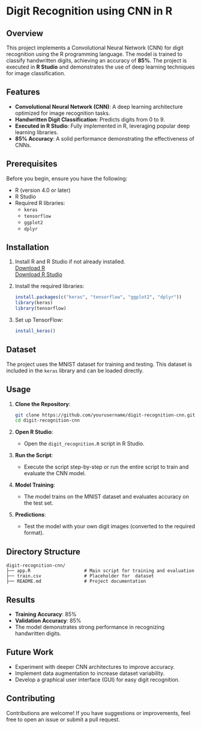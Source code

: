 # Digit Recognition using CNN in R

## Overview
This project implements a Convolutional Neural Network (CNN) for digit recognition using the R programming language. The model is trained to classify handwritten digits, achieving an accuracy of **85%**. The project is executed in **R Studio** and demonstrates the use of deep learning techniques for image classification.

## Features
- **Convolutional Neural Network (CNN)**: A deep learning architecture optimized for image recognition tasks.
- **Handwritten Digit Classification**: Predicts digits from 0 to 9.
- **Executed in R Studio**: Fully implemented in R, leveraging popular deep learning libraries.
- **85% Accuracy**: A solid performance demonstrating the effectiveness of CNNs.

## Prerequisites
Before you begin, ensure you have the following:
- R (version 4.0 or later)
- R Studio
- Required R libraries:
  - `keras`
  - `tensorflow`
  - `ggplot2`
  - `dplyr`

## Installation
1. Install R and R Studio if not already installed.  
   [Download R](https://cran.r-project.org/)  
   [Download R Studio](https://www.rstudio.com/)

2. Install the required libraries:
   ```R
   install.packages(c("keras", "tensorflow", "ggplot2", "dplyr"))
   library(keras)
   library(tensorflow)
   ```

3. Set up TensorFlow:
   ```R
   install_keras()
   ```

## Dataset
The project uses the MNIST dataset for training and testing. This dataset is included in the `keras` library and can be loaded directly.

## Usage
1. **Clone the Repository**:
   ```bash
   git clone https://github.com/yourusername/digit-recognition-cnn.git
   cd digit-recognition-cnn
   ```

2. **Open R Studio**:
   - Open the `digit_recognition.R` script in R Studio.

3. **Run the Script**:
   - Execute the script step-by-step or run the entire script to train and evaluate the CNN model.

4. **Model Training**:
   - The model trains on the MNIST dataset and evaluates accuracy on the test set.

5. **Predictions**:
   - Test the model with your own digit images (converted to the required format).

## Directory Structure
```
digit-recognition-cnn/
├── app.R                    # Main script for training and evaluation
├── train.csv                # Placeholder for  dataset
├── README.md                # Project documentation
```

## Results
- **Training Accuracy**: 85%
- **Validation Accuracy**: 85%
- The model demonstrates strong performance in recognizing handwritten digits.

## Future Work
- Experiment with deeper CNN architectures to improve accuracy.
- Implement data augmentation to increase dataset variability.
- Develop a graphical user interface (GUI) for easy digit recognition.

## Contributing
Contributions are welcome! If you have suggestions or improvements, feel free to open an issue or submit a pull request.


